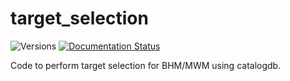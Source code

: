 # target_selection

![Versions](https://img.shields.io/badge/python->3.7-blue)
[![Documentation Status](https://readthedocs.org/projects/sdss-target-selection/badge/?version=latest)](https://sdss-target-selection.readthedocs.io/en/latest/?badge=latest)
<!-- [![Travis (.org)](https://img.shields.io/travis/sdss/target_selection)](https://travis-ci.org/sdss/target_selection)
[![codecov](https://codecov.io/gh/sdss/target_selection/branch/main/graph/badge.svg)](https://codecov.io/gh/sdss/target_selection) -->

Code to perform target selection for BHM/MWM using catalogdb.
